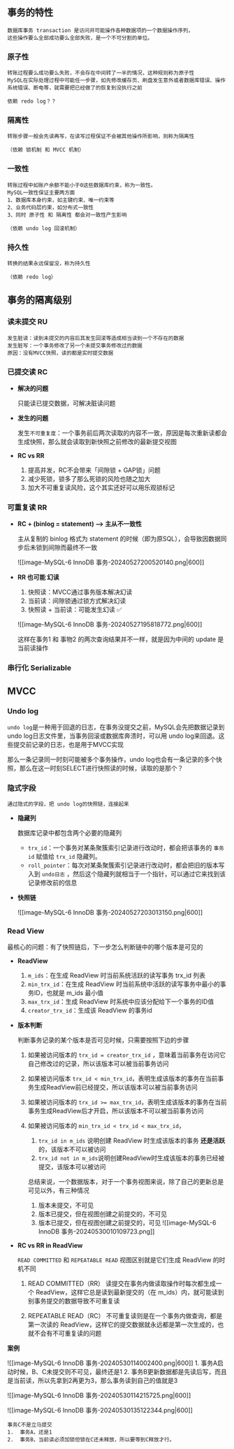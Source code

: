## 事务的特性

	数据库事务 transaction 是访问并可能操作各种数据项的一个数据操作序列，
	这些操作要么全部成功要么全部失败，是一个不可分割的单位。

### 原子性

	转账过程要么成功要么失败，不会存在中间转了一半的情况，这种规则称为原子性
	MySQL在实际处理过程中可能任一步骤，如先修改缓存页、刷盘发生意外或者数据库错误、操作系统错误、断电等，就需要把已经做了的恢复到没执行之前
	
	依赖 redo log？？


### 隔离性

	转账步骤一般会先读再写，在读写过程保证不会被其他操作所影响，则称为隔离性
	
	（依赖 锁机制 和 MVCC 机制）

### 一致性

	转账过程中如账户余额不能小于0这些数据库约束，称为一致性。
	MySQL一致性保证主要两方面
	1、数据库本身约束，如主键约束、唯一约束等
	2、业务代码层约束，如分布式一致性
	3、同时 原子性 和 隔离性 都会对一致性产生影响
	
	（依赖 undo log 回滚机制）


### 持久性

	转换的结果永远保留没，称为持久性
	
	（依赖 redo log）


## 事务的隔离级别

### 读未提交 RU

	发生脏读：读到未提交的内容后其发生回滚等造成相当读到一个不存在的数据
	发生脏写：一个事务修改了另一个未提交事务修改过的数据
	原因：没有MVCC快照，读的都是实时提交数据

### 已提交读 RC

-  **解决的问题**

	只能读已提交数据，可解决脏读问题

- **发生的问题**

	发生`不可重复度`：一个事务前后两次读取的内容不一致，原因是每次重新读都会生成快照，那么就会读取到新快照之前修改的最新提交视图

- **RC vs RR**

	1.  提高并发，RC不会带来「间隙锁 + GAP锁」问题
	2.  减少死锁，锁多了那么死锁的风险也随之加大
	3.  加大不可重复读风险，这个其实还好可以用乐观锁标记

### 可重复读 RR

-  **RC + (binlog = statement)  --> 主从不一致性**

	主从复制的 binlog 格式为 statement 的时候（即为原SQL），会导致因数据同步后未锁到间隙而最终不一致
	
	![[image-MySQL-6 InnoDB 事务-20240527200520140.png|600]]
	


- **RR 也可能 幻读**

	1.  快照读：MVCC通过事务版本解决幻读
	2.  当前读：间隙锁通过锁方式解决幻读
	3.  快照读 + 当前读：可能发生幻读 ✅
	
	![[image-MySQL-6 InnoDB 事务-20240527195818772.png|600]]
	
	这样在事务1 和 事物2 的两次查询结果并不一样，就是因为中间的 update 是当前读操作


### 串行化 Serializable


## MVCC

### Undo log

`undo log`是一种用于回退的日志，在事务没提交之前，MySQL会先把数据记录到undo log日志文件里，当事务回滚或数据库奔溃时，可以用 undo log来回退。这些提交前记录的日志，也是用于MVCC实现

那么一条记录同一时刻可能被多个事务操作，undo log也会有一条记录的多个快照，那么在这一时刻SELECT进行快照读的时候，读取的是那个？

### 隐式字段

	通过隐式的字段，把 undo log的快照链，连接起来

-  **隐藏列**

	数据库记录中都包含两个必要的隐藏列
	
	- `trx_id`：一个事务对某条聚簇索引记录进行改动时，都会把该事务的 `事务id` 赋值给 `trx_id` 隐藏列。
	- `roll_pointer`：每次对某条聚簇索引记录进行改动时，都会把旧的版本写入到 `undo日志` ，然后这个隐藏列就相当于一个指针，可以通过它来找到该记录修改前的信息

-  **快照链**

	![[image-MySQL-6 InnoDB 事务-20240527203013150.png|600]]


### Read View

最核心的问题：有了快照链后，下一步怎么判断链中的哪个版本是可见的

-  **ReadView**
  
	1. `m_ids`：在生成 ReadView 时当前系统活跃的读写事务 trx_id 列表
	2. `min_trx_id`：在生成 ReadView 时当前系统中活跃的读写事务中最小的事务ID，也就是 m_ids 最小值
	3. `max_trx_id`：生成 ReadView 时系统中应该分配给下一个事务的ID值
	4. `creator_trx_id`：生成该 ReadView 的事务id

-  **版本判断**

	判断事务记录的某个版本是否可见时候，只需要按照下边的步骤
	
	1.  如果被访问版本的 `trx_id = creator_trx_id` ，意味着当前事务在访问它自己修改过的记录，所以该版本可以被当前事务访问
	   
	2.  如果被访问版本 `trx_id < min_trx_id`，表明生成该版本的事务在当前事务生成ReadView前已经提交，所以该版本可以被当前事务访问
	   
	3.  如果被访问版本的 `trx_id >= max_trx_id`，表明生成该版本的事务在当前事务生成ReadView后才开启，所以该版本不可以被当前事务访问
	   
	4.  如果被访问版本的  `min_trx_id < trx_id < max_trx_id`，
		1. `trx_id in m_ids` 说明创建 ReadView 时生成该版本的事务 **还是活跃**的，该版本不可以被访问
		2. `trx_id not in m_ids`说明创建ReadView时生成该版本的事务已经被提交，该版本可以被访问
		   
	
		总结来说，一个数据版本，对于一个事务视图来说，除了自己的更新总是可见以外，有三种情况
		1.  版本未提交，不可见
		2.  版本已提交，但在视图创建之前提交的，不可见
		3.  版本已提交，但在视图创建之前提交的，可见
	![[image-MySQL-6 InnoDB 事务-20240530010109723.png]]


- **RC vs RR in ReadView**

	`READ COMMITTED` 和 `REPEATABLE READ` 视图区别就是它们生成 ReadView 的时机不同
	
	1. READ COMMITTED（RR） 读提交在事务内做读取操作时每次都生成一个 ReadView，这样它总是读到最新提交的（在 m_ids）内，就可能读到别事务提交的数据导致不可重复读
	   
	2. REPEATABLE READ（RC） 不可重复读则是在一个事务内做查询，都是第一次读的 ReadView，这样它的提交数据就永远都是第一次生成的，也就不会有不可重复读的问题


**案例**

![[image-MySQL-6 InnoDB 事务-20240530114002400.png|600]]
	1.  事务A启动时候，B、C未提交则不可见，最终还是1
	2.  事务B更新数据都是先读后写，而且是当前读，所以先拿到2再更为3，那么事务读到自己的值就是3


![[image-MySQL-6 InnoDB 事务-20240530114215725.png|600]]


![[image-MySQL-6 InnoDB 事务-20240530135122344.png|600]]

	事务C不是立马提交
	1.  事务A，还是1
	2.  事务B，当前读必须加锁但锁在C还未释放，所以要等到C释放才行。